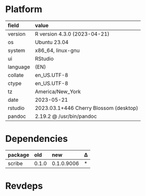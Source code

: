 # Platform

|field    |value                                  |
|:--------|:--------------------------------------|
|version  |R version 4.3.0 (2023-04-21)           |
|os       |Ubuntu 23.04                           |
|system   |x86_64, linux-gnu                      |
|ui       |RStudio                                |
|language |(EN)                                   |
|collate  |en_US.UTF-8                            |
|ctype    |en_US.UTF-8                            |
|tz       |America/New_York                       |
|date     |2023-05-21                             |
|rstudio  |2023.03.1+446 Cherry Blossom (desktop) |
|pandoc   |2.19.2 @ /usr/bin/pandoc               |

# Dependencies

|package |old   |new        |Δ  |
|:-------|:-----|:----------|:--|
|scribe  |0.1.0 |0.1.0.9006 |*  |

# Revdeps

